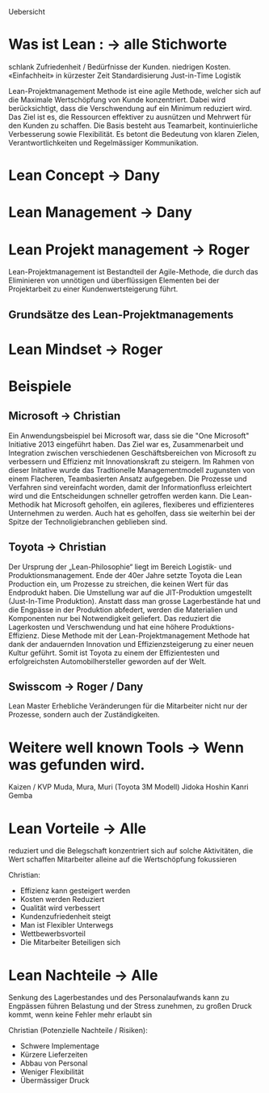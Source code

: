 Uebersicht


# Was ist Lean : -> alle Stichworte
schlank
Zufriedenheit / Bedürfnisse der Kunden.
niedrigen Kosten.
«Einfachheit»
in kürzester Zeit
Standardisierung
Just-in-Time Logistik


Lean-Projektmanagement Methode ist eine agile Methode, welcher sich auf die Maximale Wertschöpfung von Kunde konzentriert. Dabei wird berücksichtigt, dass die Verschwendung auf ein Minimum reduziert wird. Das Ziel ist es, die Ressourcen effektiver zu ausnützen und Mehrwert für den Kunden zu schaffen. Die Basis besteht aus Teamarbeit, kontinuierliche Verbesserung sowie Flexibilität. Es betont die Bedeutung von klaren Zielen, Verantwortlichkeiten und Regelmässiger Kommunikation.

# Lean Concept -> Dany 


# Lean Management -> Dany

# Lean Projekt management -> Roger
Lean-Projektmanagement ist Bestandteil der Agile-Methode, die durch das Eliminieren von unnötigen und überflüssigen Elementen bei der Projektarbeit zu einer Kundenwertsteigerung führt.

## Grundsätze des Lean-Projektmanagements


# Lean Mindset -> Roger

# Beispiele
## Microsoft -> Christian 

Ein Anwendungsbeispiel bei Microsoft war, dass sie die "One Microsoft" Initiative 2013 eingeführt haben. Das Ziel war es, Zusammenarbeit und Integration zwischen verschiedenen Geschäftsbereichen von Microsoft zu verbessern und Effizienz mit Innovationskraft zu steigern. Im Rahmen von dieser Initative wurde das Tradtionelle Managementmodell zugunsten von einem Flacheren, Teambasierten Ansatz aufgegeben. Die Prozesse und Verfahren sind vereinfacht worden, damit der Informationfluss erleichtert wird und die Entscheidungen schneller getroffen werden kann. Die Lean-Methodik hat Microsoft geholfen, ein agileres, flexiberes und effizienteres Unternehmen zu werden. Auch hat es geholfen, dass sie weiterhin bei der Spitze der Technoligiebranchen geblieben sind.

## Toyota -> Christian

Der Ursprung der „Lean-Philosophie“ liegt im Bereich Logistik- und Produktionsmanagement. Ende der 40er Jahre setzte Toyota die Lean Production ein, um Prozesse zu streichen, die keinen Wert für das Endprodukt haben. Die Umstellung war auf die JIT-Produktion umgestellt (Just-In-Time Produktion). Anstatt dass man grosse Lagerbestände hat und die Engpässe in der Produktion abfedert, werden die Materialien und Komponenten nur bei Notwendigkeit geliefert. Das reduziert die Lagerkosten und Verschwendung und hat eine höhere Produktions-Effizienz. Diese Methode mit der Lean-Projektmanagement Methode hat dank der andauernden Innovation und Effizienzsteigerung zu einer neuen Kultur geführt. Somit ist Toyota zu einem der Effizientesten und erfolgreichsten Automobilhersteller geworden auf der Welt.

## Swisscom -> Roger / Dany
Lean Master 
Erhebliche Veränderungen für die Mitarbeiter  nicht nur der Prozesse, sondern auch der Zuständigkeiten.

# Weitere well known Tools -> Wenn was gefunden wird.

Kaizen / KVP
Muda, Mura, Muri (Toyota 3M Modell)
Jidoka
Hoshin Kanri
Gemba



# Lean Vorteile -> Alle 
reduziert und die Belegschaft konzentriert sich auf solche Aktivitäten, die Wert schaffen
Mitarbeiter alleine auf die Wertschöpfung fokussieren



Christian: 
- Effizienz kann gesteigert werden
- Kosten werden Reduziert
- Qualität wird verbessert 
- Kundenzufriedenheit steigt
- Man ist Flexibler Unterwegs
- Wettbewerbsvorteil
- Die Mitarbeiter Beteiligen sich

# Lean Nachteile -> Alle 
Senkung des Lagerbestandes und des Personalaufwands kann zu Engpässen führen
Belastung und der Stress zunehmen,
zu großen Druck kommt, wenn keine Fehler mehr erlaubt sin




Christian (Potenzielle Nachteile / Risiken): 
- Schwere Implementage
- Kürzere Lieferzeiten
- Abbau von Personal
- Weniger Flexibilität
- Übermässiger Druck